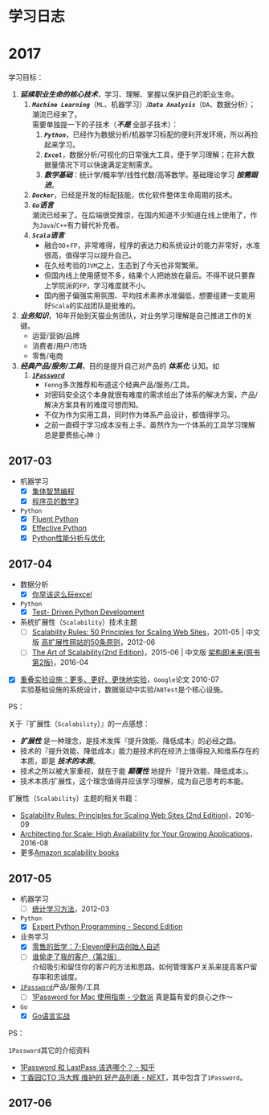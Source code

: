 # 学习日志

# 2017

学习目标：

1. **_延续职业生命的核心技术_**，学习、理解、掌握以保护自己的职业生命。
    1. **_`Machine Learning`_**（`ML`、机器学习）/**_`Data Analysis`_**（`DA`、数据分析）；潮流已经来了。  
        需要单独提一下的子技术（**_不是_** 全部子技术）：
        1. **_`Python`_**，已经作为数据分析/机器学习标配的便利开发环境，所以再捡起来学习。
        1. **_`Excel`_**，数据分析/可视化的日常强大工具，便于学习理解；在非大数据量情况下可以快速满足定制需求。
        1. **_数学基础_**：统计学/概率学/线性代数/高等数学。基础理论学习 **_按需跟进_**。
    1. **_`Docker`_**，已经是开发的标配技能，优化软件整体生命周期的技术。
    1. **_`Go`语言_**  
        潮流已经来了。在后端很受推崇，在国内知道不少知道在线上使用了，作为`Java`/`C++`有力替代补充者。
    1. **_`Scala`语言_**
        - 融合`OO`+`FP`，非常难得，程序的表达力和系统设计的能力非常好，水准很高，值得学习以提升自己。
        - 在久经考验的`JVM`之上，生态到了今天也非常繁荣。
        - 但国内线上使用感觉不多，结果个人把她放在最后。不得不说只要靠上学院派的`FP`，学习难度就不小。
        - 国内圈子偏强实用氛围、平均技术素养水准偏低，想要组建一支能用好`Scala`的实战团队是挺难的。
1. **_业务知识_**，16年开始到天猫业务团队，对业务学习理解是自己推进工作的关键。
    - 运营/营销/品牌
    - 消费者/用户/市场
    - 零售/电商
1. **_经典产品/服务/工具_**，目的是提升自己对产品的 **_体系化_** 认知。如
    1. **_[`1Password`](https://1password.com/)_**
        - `Fenng`多次推荐和布道这个经典产品/服务/工具。
        - 对密码安全这个本身就很有难度的需求给出了体系的解决方案，产品/解决方案具有的难度可想而知。
        - 不仅为作为实用工具，同时作为体系产品设计，都值得学习。
        - 之前一直碍于学习成本没有上手。虽然作为一个体系的工具学习理解总是要费些心神 :)

## 2017-03

- 机器学习
    - [x] [集体智慧编程](https://book.douban.com/subject/3288908/)
    - [x] [程序员的数学3](https://book.douban.com/subject/26740548/)
- `Python`
    - [x] [Fluent Python](https://book.douban.com/subject/26278021/)
    - [x] [Effective Python](https://book.douban.com/subject/26709315/)
    - [x] [Python性能分析与优化](https://book.douban.com/subject/26819420/)

## 2017-04

- 数据分析
    - [x] [你早该这么玩excel](https://book.douban.com/subject/26183133/)
- `Python`
    - [x] [Test- Driven Python Development](https://book.douban.com/subject/26631893/)
- 系统扩展性（`Scalability`）技术主题  
    - [ ] [Scalability Rules: 50 Principles for Scaling Web Sites](https://book.douban.com/subject/6397551/)，2011-05 | 中文版 [高扩展性网站的50条原则](https://book.douban.com/subject/10756899/)，2012-06
    - [ ] [The Art of Scalability(2nd Edition)](https://www.amazon.com/dp/0134032802)，2015-06 | 中文版 [架构即未来(原书第2版)](https://book.douban.com/subject/26765979/)，2016-04
- [x] [重叠实验设施：更多、更好、更快地实验](https://github.com/oldratlee/translations/blob/master/overlapping-experiment-infrastructure-more-better-faster-experimentation/README.md)，`Google`论文 2010-07  
    实验基础设施的系统设计，数据驱动中实验/`ABTest`是个核心设施。

PS：  

关于『扩展性（`Scalability`）』的一点感想：

- **_扩展性_** 是一种理念，是技术发挥『提升效能、降低成本』的必经之路。
- 技术的『提升效能、降低成本』能力是技术的在经济上值得投入和维系存在的本质，即是 **_技术的本质_**。
- 技术之所以被大家重视，就在于能 **_颠覆性_** 地提升『提升效能、降低成本』。
- 技术本质/扩展性，这个理念值得并应该学习理解，成为自己思考的本能。

扩展性（`Scalability`）主题的相关书籍：

- [Scalability Rules: Principles for Scaling Web Sites (2nd Edition)](https://www.amazon.com/dp/013443160X)，2016-09
- [Architecting for Scale: High Availability for Your Growing Applications](https://www.amazon.com/dp/1491943394)，2016-08
- 更多[Amazon scalability books](https://www.amazon.com/s?rh=n:283155,n:5&keywords=scalability)

## 2017-05

- 机器学习
    - [ ] [统计学习方法](https://book.douban.com/subject/10590856/)，2012-03
- `Python`
    - [x] [Expert Python Programming - Second Edition](https://book.douban.com/subject/26791781/)
- 业务学习
    - [x] [零售的哲学：7-Eleven便利店创始人自述](https://book.douban.com/subject/26270679/)  
    - [ ] [谁偷走了我的客户（第2版）](https://book.douban.com/subject/26817189/)  
        介绍吸引和留住你的客户的方法和思路，如何管理客户关系来提高客户留存率和忠诚度。
- [`1Password`](https://1password.com/)产品/服务/工具
    - [ ] [1Password for Mac 使用指南 - 少数派](https://sspai.com/post/35195) 真是篇有爱的良心之作～
- `Go`
    - [x] [Go语言实战](https://book.douban.com/subject/27015617/)

PS：

`1Password`其它的介绍资料

- [1Password 和 LastPass 该选哪个？ - 知乎](https://www.zhihu.com/question/38273008)
- [丁香园CTO 冯大辉 维护的 好产品列表 - NEXT](https://next.36kr.com/posts/collections/36)，其中包含了`1Password`。

## 2017-06


